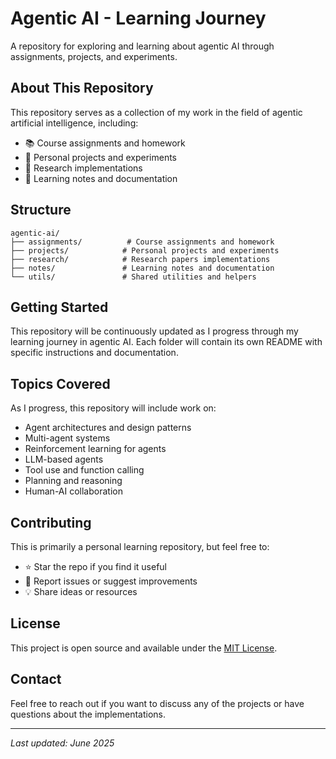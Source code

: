 # Agentic AI - Learning Journey

A repository for exploring and learning about agentic AI through assignments, projects, and experiments.

## About This Repository

This repository serves as a collection of my work in the field of agentic artificial intelligence, including:

- 📚 Course assignments and homework
- 🚀 Personal projects and experiments
- 🔬 Research implementations
- 📝 Learning notes and documentation

## Structure

```
agentic-ai/
├── assignments/          # Course assignments and homework
├── projects/            # Personal projects and experiments
├── research/            # Research papers implementations
├── notes/               # Learning notes and documentation
└── utils/               # Shared utilities and helpers
```

## Getting Started

This repository will be continuously updated as I progress through my learning journey in agentic AI. Each folder will contain its own README with specific instructions and documentation.

## Topics Covered

As I progress, this repository will include work on:

- Agent architectures and design patterns
- Multi-agent systems
- Reinforcement learning for agents
- LLM-based agents
- Tool use and function calling
- Planning and reasoning
- Human-AI collaboration

## Contributing

This is primarily a personal learning repository, but feel free to:

- ⭐ Star the repo if you find it useful
- 🐛 Report issues or suggest improvements
- 💡 Share ideas or resources

## License

This project is open source and available under the [MIT License](LICENSE).

## Contact

Feel free to reach out if you want to discuss any of the projects or have questions about the implementations.

---

*Last updated: June 2025* 